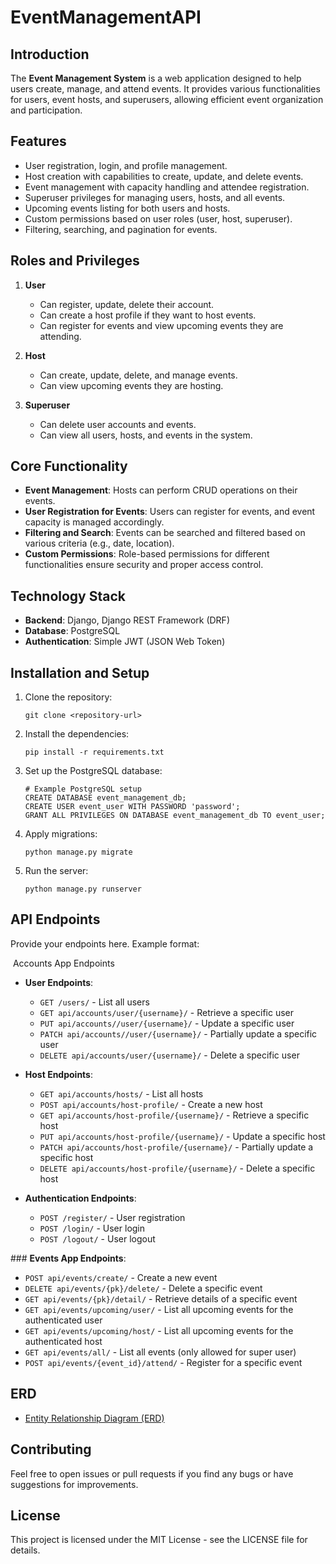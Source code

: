 # EventManagementAPI


## Introduction
The **Event Management System** is a web application designed to help users create, manage, and attend events. It provides various functionalities for users, event hosts, and superusers, allowing efficient event organization and participation.

## Features
- User registration, login, and profile management.
- Host creation with capabilities to create, update, and delete events.
- Event management with capacity handling and attendee registration.
- Superuser privileges for managing users, hosts, and all events.
- Upcoming events listing for both users and hosts.
- Custom permissions based on user roles (user, host, superuser).
- Filtering, searching, and pagination for events.

## Roles and Privileges
1. **User**  
   - Can register, update, delete their account.
   - Can create a host profile if they want to host events.
   - Can register for events and view upcoming events they are attending.

2. **Host**  
   - Can create, update, delete, and manage events.
   - Can view upcoming events they are hosting.

3. **Superuser**  
   - Can delete user accounts and events.
   - Can view all users, hosts, and events in the system.

## Core Functionality
- **Event Management**: Hosts can perform CRUD operations on their events.
- **User Registration for Events**: Users can register for events, and event capacity is managed accordingly.
- **Filtering and Search**: Events can be searched and filtered based on various criteria (e.g., date, location).
- **Custom Permissions**: Role-based permissions for different functionalities ensure security and proper access control.

## Technology Stack
- **Backend**: Django, Django REST Framework (DRF)
- **Database**: PostgreSQL
- **Authentication**: Simple JWT (JSON Web Token)
  
## Installation and Setup
1. Clone the repository:
   ```
   git clone <repository-url>
   ```
2. Install the dependencies:
   ```
   pip install -r requirements.txt
   ```
3. Set up the PostgreSQL database:
   ```
   # Example PostgreSQL setup
   CREATE DATABASE event_management_db;
   CREATE USER event_user WITH PASSWORD 'password';
   GRANT ALL PRIVILEGES ON DATABASE event_management_db TO event_user;
   ```
4. Apply migrations:
   ```
   python manage.py migrate
   ```
5. Run the server:
   ```
   python manage.py runserver
   ```

## API Endpoints
Provide your endpoints here. Example format:

 Accounts App Endpoints

- **User Endpoints**:
  
  - `GET /users/` - List all users
  - `GET api/accounts/user/{username}/` - Retrieve a specific user
  - `PUT api/accounts//user/{username}/` - Update a specific user
  - `PATCH api/accounts//user/{username}/` - Partially update a specific user
  - `DELETE api/accounts/user/{username}/` - Delete a specific user

- **Host Endpoints**:
  
  - `GET api/accounts/hosts/` - List all hosts
  - `POST api/accounts/host-profile/` - Create a new host
  - `GET api/accounts/host-profile/{username}/` - Retrieve a specific host
  - `PUT api/accounts/host-profile/{username}/` - Update a specific host
  - `PATCH api/accounts/host-profile/{username}/` - Partially update a specific host
  - `DELETE api/accounts/host-profile/{username}/` - Delete a specific host

- **Authentication Endpoints**:
  
  - `POST /register/` - User registration
  - `POST /login/` - User login
  - `POST /logout/` - User logout

### **Events App Endpoints**:

- `POST api/events/create/` - Create a new event
- `DELETE api/events/{pk}/delete/` - Delete a specific event
- `GET api/events/{pk}/detail/` - Retrieve details of a specific event
- `GET api/events/upcoming/user/` - List all upcoming events for the authenticated user
- `GET api/events/upcoming/host/` - List all upcoming events for the authenticated host
- `GET api/events/all/` - List all events (only allowed for super user)
- `POST api/events/{event_id}/attend/` - Register for a specific event

## ERD

- [Entity Relationship Diagram (ERD)](docs/ERD.md)

## Contributing
Feel free to open issues or pull requests if you find any bugs or have suggestions for improvements.

## License
This project is licensed under the MIT License - see the LICENSE file for details.

